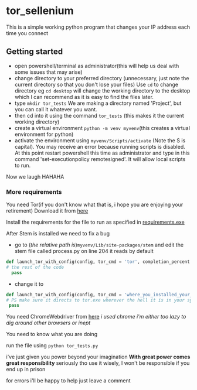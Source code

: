 # tor_sellenium

This is a simple working python program that changes your IP address each time you connect

## Getting started

* open powershell/terminal as administrator(this will help us deal with some issues that may arise)
* change directory to your preferred directory (unnecessary, just note the current directory so that you don't lose your files) Use  ```cd``` to change directory eg ```cd desktop``` will change the working directory to the desktop which I can recommend as it is easy to find the files later.
* type ```mkdir tor_tests``` We are making a directory named 'Project', but you can call it whatever you want.
* then cd into it using the command ```tor_tests``` (this makes it the current working directory)
* create a virtual environment ```python -m venv myvenv```(this creates a virtual environment for python)
* activate the environment using ```myvenv/Scripts/activate``` (Note the S is capital). You may receive an error because running scripts is disabled. At this point restart powershell this time as administrator and type in this command 'set-executionpolicy remotesigned'. It will allow local scripts to run.

Now we laugh HAHAHA
### More requirements
You need Tor(if you don't know what that is, i hope you are enjoying your retirement)
Download it from [here](https://www.torproject.org/download/)

Install the requirements for the file to run as specified in [requirements.exe](https://github.com/kgarchie/tor_selenium/blob/master/requirements.txt)

After Stem is installed we need to fix a bug
  - go to (*the relative path is*)`myvenv/Lib/site-packages/stem` and edit the stem file called process.py on line 204
  it reads by default
  ```python
  def launch_tor_with_config(config, tor_cmd = 'tor', completion_percent = 100, init_msg_handler = None, timeout = DEFAULT_INIT_TIMEOUT, take_ownership = False, close_output = True):
  # the rest of the code
    pass
  ```
  - change it to
   ```python
   def launch_tor_with_config(config, tor_cmd = 'where_you_installed_your_tor_browser\\Tor Browser\\Browser\\TorBrowser\\Tor\\tor.exe', completion_percent = 100, init_msg_handler = None, timeout = DEFAULT_INIT_TIMEOUT, take_ownership = False, close_output = True):
   # PS make sure it directs to tor.exe wherever the hell it is in your system
    pass
   ```

You need ChromeWebdriver from [here](https://chromedriver.chromium.org/downloads) *i used chrome i'm either too lazy to dig around other browsers or inept*

You need to know what you are doing

run the file using `python tor_tests.py`

i've just given you power beyond your imagination **With great power comes great responsibility** seriously tho use it wisely, I won't be responsible if you end up in prison

for errors i'll be happy to help just leave a comment
